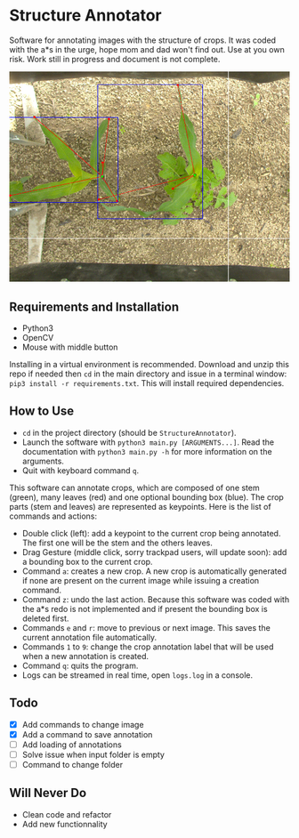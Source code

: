 # Structure Annotator 
Software for annotating images with the structure of crops. It was coded with the a\*s in the urge, hope mom and dad won't find out. Use at you own risk. Work still in progress and document is not complete.

![illustration](illustration.png)

## Requirements and Installation
- Python3
- OpenCV
- Mouse with middle button

Installing in a virtual environment is recommended. Download and unzip this repo if needed then `cd` in the main directory and issue in a terminal window:
`pip3 install -r requirements.txt`. This will install required dependencies.

## How to Use
- `cd` in the project directory (should be `StructureAnnotator`).
- Launch the software with `python3 main.py [ARGUMENTS...]`. Read the documentation with `python3 main.py -h` for more information on the arguments.
- Quit with keyboard command `q`.

This software can annotate crops, which are composed of one stem (green), many leaves (red) and one optional bounding box (blue). The crop parts (stem and leaves) are represented as keypoints. Here is the list of commands and actions:
- Double click (left): add a keypoint to the current crop being annotated. The first one will be the stem and the others leaves.
- Drag Gesture (middle click, sorry trackpad users, will update soon): add a bounding box to the current crop.
- Command `a`: creates a new crop. A new crop is automatically generated if none are present on the current image while issuing a creation command.
- Command `z`: undo the last action. Because this software was coded with the a\*s redo is not implemented and if present the bounding box is deleted first.
- Commands `e` and `r`: move to previous or next image. This saves the current annotation file automatically.
- Commands `1` to `9`: change the crop annotation label that will be used when a new annotation is created.
- Command `q`: quits the program.
- Logs can be streamed in real time, open `logs.log` in a console.

## Todo
- [x] Add commands to change image
- [x] Add a command to save annotation
- [ ] Add loading of annotations
- [ ] Solve issue when input folder is empty
- [ ] Command to change folder

## Will Never Do
- Clean code and refactor
- Add new functionnality
